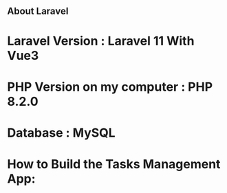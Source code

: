 
## About Laravel

# Laravel Version : Laravel 11 With Vue3
# PHP Version on my computer : PHP 8.2.0
# Database : MySQL

<!-- English -->

# How to Build the Tasks Management App:

